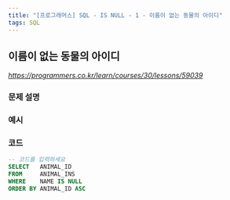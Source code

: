 ```yaml
---
title: "[프로그래머스] SQL - IS NULL - 1 - 이름이 없는 동물의 아이디"
tags: SQL
---
```


## 이름이 없는 동물의 아이디

*<https://programmers.co.kr/learn/courses/30/lessons/59039>*

### 문제 설명

### 예시

### 코드

``` sql
-- 코드를 입력하세요
SELECT   ANIMAL_ID
FROM     ANIMAL_INS
WHERE    NAME IS NULL
ORDER BY ANIMAL_ID ASC
```